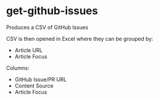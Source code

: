 # get-github-issues

Produces a CSV of GitHub Issues

CSV is then opened in Excel where they can be grouped by:

- Article URL
- Article Focus

Columns:

- GitHub Issue/PR URL
- Content Source
- Article Focus
